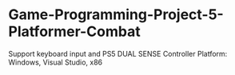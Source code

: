 # Game-Programming-Project-5-Platformer-Combat

Support keyboard input and PS5 DUAL SENSE Controller
Platform: Windows, Visual Studio, x86
